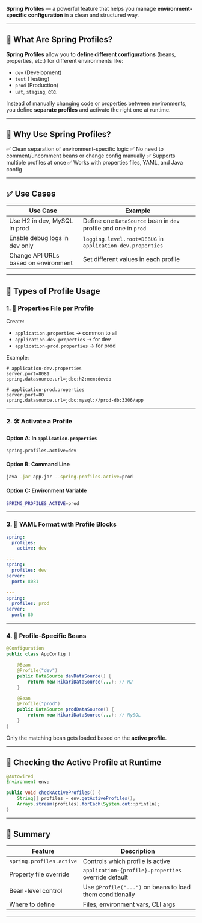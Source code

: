 **Spring Profiles** — a powerful feature that helps you manage **environment-specific configuration** in a clean and structured way.

---

## 🌱 What Are Spring Profiles?

**Spring Profiles** allow you to **define different configurations** (beans, properties, etc.) for different environments like:

* `dev` (Development)
* `test` (Testing)
* `prod` (Production)
* `uat`, `staging`, etc.

Instead of manually changing code or properties between environments, you define **separate profiles** and activate the right one at runtime.

---

## 🧠 Why Use Spring Profiles?

✅ Clean separation of environment-specific logic
✅ No need to comment/uncomment beans or change config manually
✅ Supports multiple profiles at once
✅ Works with properties files, YAML, and Java config

---

## ✅ Use Cases

| Use Case                             | Example                                                         |
| ------------------------------------ | --------------------------------------------------------------- |
| Use H2 in dev, MySQL in prod         | Define one `DataSource` bean in `dev` profile and one in `prod` |
| Enable debug logs in dev only        | `logging.level.root=DEBUG` in `application-dev.properties`      |
| Change API URLs based on environment | Set different values in each profile                            |

---

## 🧾 Types of Profile Usage

### 1. 🔁 **Properties File per Profile**

Create:

* `application.properties` → common to all
* `application-dev.properties` → for dev
* `application-prod.properties` → for prod

Example:

```properties
# application-dev.properties
server.port=8081
spring.datasource.url=jdbc:h2:mem:devdb
```

```properties
# application-prod.properties
server.port=80
spring.datasource.url=jdbc:mysql://prod-db:3306/app
```

---

### 2. 🛠️ **Activate a Profile**

#### Option A: In `application.properties`

```properties
spring.profiles.active=dev
```

#### Option B: Command Line

```bash
java -jar app.jar --spring.profiles.active=prod
```

#### Option C: Environment Variable

```bash
SPRING_PROFILES_ACTIVE=prod
```

---

### 3. 🧾 YAML Format with Profile Blocks

```yaml
spring:
  profiles:
    active: dev

---
spring:
  profiles: dev
server:
  port: 8081

---
spring:
  profiles: prod
server:
  port: 80
```

---

### 4. 🧬 Profile-Specific Beans

```java
@Configuration
public class AppConfig {

    @Bean
    @Profile("dev")
    public DataSource devDataSource() {
        return new HikariDataSource(...); // H2
    }

    @Bean
    @Profile("prod")
    public DataSource prodDataSource() {
        return new HikariDataSource(...); // MySQL
    }
}
```

Only the matching bean gets loaded based on the **active profile**.

---

## 📌 Checking the Active Profile at Runtime

```java
@Autowired
Environment env;

public void checkActiveProfiles() {
    String[] profiles = env.getActiveProfiles();
    Arrays.stream(profiles).forEach(System.out::println);
}
```

---

## 🧠 Summary

| Feature                  | Description                                               |
| ------------------------ | --------------------------------------------------------- |
| `spring.profiles.active` | Controls which profile is active                          |
| Property file override   | `application-{profile}.properties` override default       |
| Bean-level control       | Use `@Profile("...")` on beans to load them conditionally |
| Where to define          | Files, environment vars, CLI args                         |

---
